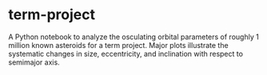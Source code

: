 # term-project
A Python notebook to analyze the osculating orbital parameters of roughly 1 million known asteroids for a term project.
Major plots illustrate the systematic changes in size, eccentricity, and inclination with respect to semimajor axis.
